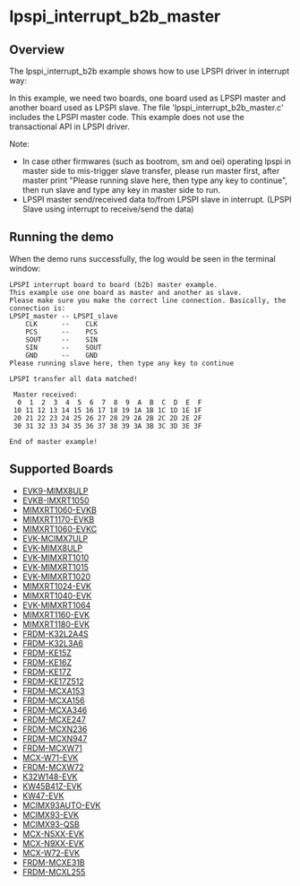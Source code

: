 # lpspi_interrupt_b2b_master

## Overview
The lpspi_interrupt_b2b example shows how to use LPSPI driver in interrupt way:

In this example, we need two boards, one board used as LPSPI master and another board used as LPSPI slave.
The file 'lpspi_interrupt_b2b_master.c' includes the LPSPI master code.
This example does not use the transactional API in LPSPI driver.

Note:
  - In case other firmwares (such as bootrom, sm and oei) operating lpspi in master side to mis-trigger slave transfer, please run master first, after master print "Please running slave here, then type any key to continue", then run slave and type any key in master side to run.
  - LPSPI master send/received data to/from LPSPI slave in interrupt. (LPSPI Slave using interrupt to receive/send the data)


## Running the demo
When the demo runs successfully, the log would be seen in the terminal window:
~~~~~~~~~~~~~~~~~~~~~~~~~~~~~~~~~~~~~~~~~~~~~~~~~~~~~~~~~~~~~~~~~~~~~~~~~~~~~~~~~~~~
LPSPI interrupt board to board (b2b) master example.
This example use one board as master and another as slave.
Please make sure you make the correct line connection. Basically, the connection is:
LPSPI_master -- LPSPI_slave
    CLK      --    CLK
    PCS      --    PCS
    SOUT     --    SIN
    SIN      --    SOUT
    GND      --    GND
Please running slave here, then type any key to continue

LPSPI transfer all data matched!

 Master received:
  0  1  2  3  4  5  6  7  8  9  A  B  C  D  E  F
 10 11 12 13 14 15 16 17 18 19 1A 1B 1C 1D 1E 1F
 20 21 22 23 24 25 26 27 28 29 2A 2B 2C 2D 2E 2F
 30 31 32 33 34 35 36 37 38 39 3A 3B 3C 3D 3E 3F

End of master example!
~~~~~~~~~~~~~~~~~~~~~~~~~~~~~~~~~~~~~~~~~~~~~~~~~~~~~~~~~~~~~~~~~~~~~~~~~~~~~~~~~~~~~

## Supported Boards
- [EVK9-MIMX8ULP](../../../../_boards/evk9mimx8ulp/driver_examples/lpspi/interrupt_b2b/master/example_board_readme.md)
- [EVKB-IMXRT1050](../../../../_boards/evkbimxrt1050/driver_examples/lpspi/interrupt_b2b/master/example_board_readme.md)
- [MIMXRT1060-EVKB](../../../../_boards/evkbmimxrt1060/driver_examples/lpspi/interrupt_b2b/master/example_board_readme.md)
- [MIMXRT1170-EVKB](../../../../_boards/evkbmimxrt1170/driver_examples/lpspi/interrupt_b2b/master/example_board_readme.md)
- [MIMXRT1060-EVKC](../../../../_boards/evkcmimxrt1060/driver_examples/lpspi/interrupt_b2b/master/example_board_readme.md)
- [EVK-MCIMX7ULP](../../../../_boards/evkmcimx7ulp/driver_examples/lpspi/interrupt_b2b/master/example_board_readme.md)
- [EVK-MIMX8ULP](../../../../_boards/evkmimx8ulp/driver_examples/lpspi/interrupt_b2b/master/example_board_readme.md)
- [EVK-MIMXRT1010](../../../../_boards/evkmimxrt1010/driver_examples/lpspi/interrupt_b2b/master/example_board_readme.md)
- [EVK-MIMXRT1015](../../../../_boards/evkmimxrt1015/driver_examples/lpspi/interrupt_b2b/master/example_board_readme.md)
- [EVK-MIMXRT1020](../../../../_boards/evkmimxrt1020/driver_examples/lpspi/interrupt_b2b/master/example_board_readme.md)
- [MIMXRT1024-EVK](../../../../_boards/evkmimxrt1024/driver_examples/lpspi/interrupt_b2b/master/example_board_readme.md)
- [MIMXRT1040-EVK](../../../../_boards/evkmimxrt1040/driver_examples/lpspi/interrupt_b2b/master/example_board_readme.md)
- [EVK-MIMXRT1064](../../../../_boards/evkmimxrt1064/driver_examples/lpspi/interrupt_b2b/master/example_board_readme.md)
- [MIMXRT1160-EVK](../../../../_boards/evkmimxrt1160/driver_examples/lpspi/interrupt_b2b/master/example_board_readme.md)
- [MIMXRT1180-EVK](../../../../_boards/evkmimxrt1180/driver_examples/lpspi/interrupt_b2b/master/example_board_readme.md)
- [FRDM-K32L2A4S](../../../../_boards/frdmk32l2a4s/driver_examples/lpspi/interrupt_b2b/master/example_board_readme.md)
- [FRDM-K32L3A6](../../../../_boards/frdmk32l3a6/driver_examples/lpspi/interrupt_b2b/master/example_board_readme.md)
- [FRDM-KE15Z](../../../../_boards/frdmke15z/driver_examples/lpspi/interrupt_b2b/master/example_board_readme.md)
- [FRDM-KE16Z](../../../../_boards/frdmke16z/driver_examples/lpspi/interrupt_b2b/master/example_board_readme.md)
- [FRDM-KE17Z](../../../../_boards/frdmke17z/driver_examples/lpspi/interrupt_b2b/master/example_board_readme.md)
- [FRDM-KE17Z512](../../../../_boards/frdmke17z512/driver_examples/lpspi/interrupt_b2b/master/example_board_readme.md)
- [FRDM-MCXA153](../../../../_boards/frdmmcxa153/driver_examples/lpspi/interrupt_b2b/master/example_board_readme.md)
- [FRDM-MCXA156](../../../../_boards/frdmmcxa156/driver_examples/lpspi/interrupt_b2b/master/example_board_readme.md)
- [FRDM-MCXA346](../../../../_boards/frdmmcxa346/driver_examples/lpspi/interrupt_b2b/master/example_board_readme.md)
- [FRDM-MCXE247](../../../../_boards/frdmmcxe247/driver_examples/lpspi/interrupt_b2b/master/example_board_readme.md)
- [FRDM-MCXN236](../../../../_boards/frdmmcxn236/driver_examples/lpspi/interrupt_b2b/master/example_board_readme.md)
- [FRDM-MCXN947](../../../../_boards/frdmmcxn947/driver_examples/lpspi/interrupt_b2b/master/example_board_readme.md)
- [FRDM-MCXW71](../../../../_boards/frdmmcxw71/driver_examples/lpspi/interrupt_b2b/master/example_board_readme.md)
- [MCX-W71-EVK](../../../../_boards/mcxw71evk/driver_examples/lpspi/interrupt_b2b/master/example_board_readme.md)
- [FRDM-MCXW72](../../../../_boards/frdmmcxw72/driver_examples/lpspi/interrupt_b2b/master/example_board_readme.md)
- [K32W148-EVK](../../../../_boards/k32w148evk/driver_examples/lpspi/interrupt_b2b/master/example_board_readme.md)
- [KW45B41Z-EVK](../../../../_boards/kw45b41zevk/driver_examples/lpspi/interrupt_b2b/master/example_board_readme.md)
- [KW47-EVK](../../../../_boards/kw47evk/driver_examples/lpspi/interrupt_b2b/master/example_board_readme.md)
- [MCIMX93AUTO-EVK](../../../../_boards/mcimx93autoevk/driver_examples/lpspi/interrupt_b2b/master/example_board_readme.md)
- [MCIMX93-EVK](../../../../_boards/mcimx93evk/driver_examples/lpspi/interrupt_b2b/master/example_board_readme.md)
- [MCIMX93-QSB](../../../../_boards/mcimx93qsb/driver_examples/lpspi/interrupt_b2b/master/example_board_readme.md)
- [MCX-N5XX-EVK](../../../../_boards/mcxn5xxevk/driver_examples/lpspi/interrupt_b2b/master/example_board_readme.md)
- [MCX-N9XX-EVK](../../../../_boards/mcxn9xxevk/driver_examples/lpspi/interrupt_b2b/master/example_board_readme.md)
- [MCX-W72-EVK](../../../../_boards/mcxw72evk/driver_examples/lpspi/interrupt_b2b/master/example_board_readme.md)
- [FRDM-MCXE31B](../../../../_boards/frdmmcxe31b/driver_examples/lpspi/interrupt_b2b/master/example_board_readme.md)
- [FRDM-MCXL255](../../../../_boards/frdmmcxl255/driver_examples/lpspi/interrupt_b2b/master/example_board_readme.md)
